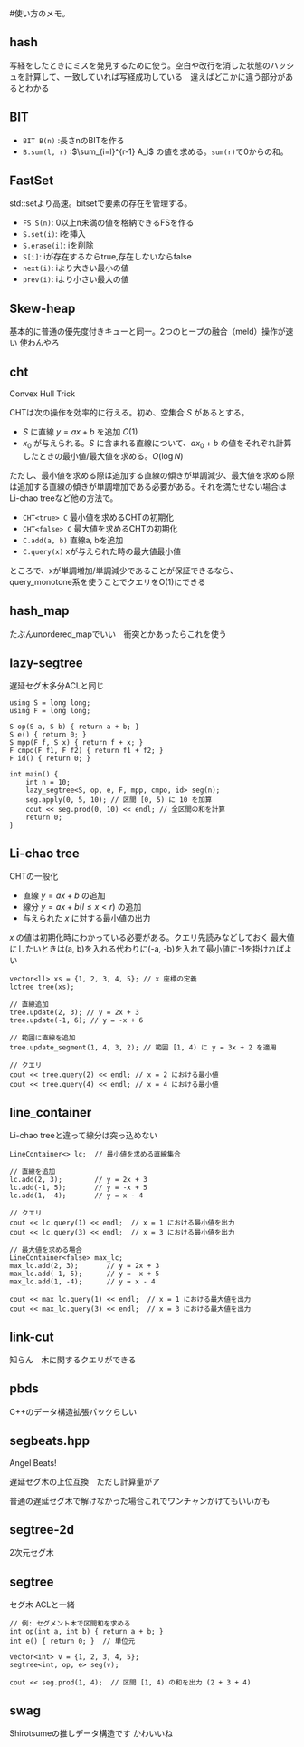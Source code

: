 #使い方のメモ。

## hash
写経をしたときにミスを発見するために使う。空白や改行を消した状態のハッシュを計算して、一致していれば写経成功している　違えばどこかに違う部分があるとわかる
## BIT
- `BIT B(n)` :長さnのBITを作る
- `B.sum(l, r)` :$\sum_{i=l}^{r-1} A_i$ の値を求める。`sum(r)`で0からの和。
## FastSet
std::setより高速。bitsetで要素の存在を管理する。
- `FS S(n)`: 0以上n未満の値を格納できるFSを作る
- `S.set(i)`: iを挿入
- `S.erase(i)`: iを削除
- `S[i]`: iが存在するならtrue,存在しないならfalse
- `next(i)`: iより大きい最小の値
- `prev(i)`: iより小さい最大の値

## Skew-heap
基本的に普通の優先度付きキューと同一。2つのヒープの融合（meld）操作が速い
使わんやろ

## cht
Convex Hull Trick

CHTは次の操作を効率的に行える。初め、空集合 $S$ があるとする。
- $S$ に直線 $y = ax + b$ を追加 $O(1)$
- $x_0$ が与えられる。$S$ に含まれる直線について、$ax_0 + b$ の値をそれぞれ計算したときの最小値/最大値を求める。$O(\log N)$

ただし、最小値を求める際は追加する直線の傾きが単調減少、最大値を求める際は追加する直線の傾きが単調増加である必要がある。それを満たせない場合はLi-chao treeなど他の方法で。

- `CHT<true> C` 最小値を求めるCHTの初期化
- `CHT<false> C` 最大値を求めるCHTの初期化
- `C.add(a, b)` 直線a, bを追加
- `C.query(x)` xが与えられた時の最大値最小値

ところで、xが単調増加/単調減少であることが保証できるなら、query_monotone系を使うことでクエリをO(1)にできる

## hash_map
たぶんunordered_mapでいい　衝突とかあったらこれを使う

## lazy-segtree
遅延セグ木多分ACLと同じ

```
using S = long long;
using F = long long;

S op(S a, S b) { return a + b; }
S e() { return 0; }
S mpp(F f, S x) { return f + x; }
F cmpo(F f1, F f2) { return f1 + f2; }
F id() { return 0; }

int main() {
    int n = 10;
    lazy_segtree<S, op, e, F, mpp, cmpo, id> seg(n);
    seg.apply(0, 5, 10); // 区間 [0, 5) に 10 を加算
    cout << seg.prod(0, 10) << endl; // 全区間の和を計算
    return 0;
}
```

## Li-chao tree

CHTの一般化

- 直線 $y = ax + b$ の追加
- 線分 $y = ax + b (l \leq x \lt r)$ の追加
- 与えられた $x$ に対する最小値の出力

$x$ の値は初期化時にわかっている必要がある。クエリ先読みなどしておく
最大値にしたいときは(a, b)を入れる代わりに(-a, -b)を入れて最小値に-1を掛ければよい

```
vector<ll> xs = {1, 2, 3, 4, 5}; // x 座標の定義
lctree tree(xs);

// 直線追加
tree.update(2, 3); // y = 2x + 3
tree.update(-1, 6); // y = -x + 6

// 範囲に直線を追加
tree.update_segment(1, 4, 3, 2); // 範囲 [1, 4) に y = 3x + 2 を適用

// クエリ
cout << tree.query(2) << endl; // x = 2 における最小値
cout << tree.query(4) << endl; // x = 4 における最小値

```

## line_container

Li-chao treeと違って線分は突っ込めない

```
LineContainer<> lc;  // 最小値を求める直線集合

// 直線を追加
lc.add(2, 3);        // y = 2x + 3
lc.add(-1, 5);       // y = -x + 5
lc.add(1, -4);       // y = x - 4

// クエリ
cout << lc.query(1) << endl;  // x = 1 における最小値を出力
cout << lc.query(3) << endl;  // x = 3 における最小値を出力

// 最大値を求める場合
LineContainer<false> max_lc;
max_lc.add(2, 3);       // y = 2x + 3
max_lc.add(-1, 5);      // y = -x + 5
max_lc.add(1, -4);      // y = x - 4

cout << max_lc.query(1) << endl;  // x = 1 における最大値を出力
cout << max_lc.query(3) << endl;  // x = 3 における最大値を出力
```

## link-cut
知らん　木に関するクエリができる

## pbds
C++のデータ構造拡張パックらしい

## segbeats.hpp

Angel Beats!

遅延セグ木の上位互換　ただし計算量がア

普通の遅延セグ木で解けなかった場合これでワンチャンかけてもいいかも

## segtree-2d

2次元セグ木

## segtree

セグ木 ACLと一緒

```
// 例: セグメント木で区間和を求める
int op(int a, int b) { return a + b; }
int e() { return 0; }  // 単位元

vector<int> v = {1, 2, 3, 4, 5};
segtree<int, op, e> seg(v);

cout << seg.prod(1, 4);  // 区間 [1, 4) の和を出力 (2 + 3 + 4)
```

## swag

Shirotsumeの推しデータ構造です かわいいね

